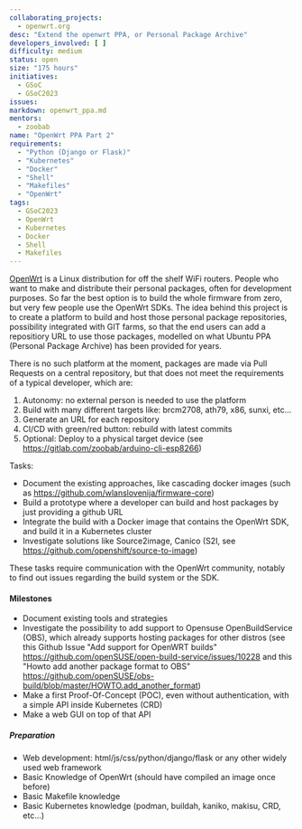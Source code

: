 ```yaml
---
collaborating_projects:
  - openwrt.org
desc: "Extend the openwrt PPA, or Personal Package Archive"
developers_involved: [ ]
difficulty: medium
status: open
size: "175 hours"
initiatives:
  - GSoC
  - GSoC2023
issues:
markdown: openwrt_ppa.md
mentors:
  - zoobab
name: "OpenWrt PPA Part 2"
requirements:
  - "Python (Django or Flask)"
  - "Kubernetes"
  - "Docker"
  - "Shell"
  - "Makefiles"
  - "OpenWrt"
tags:
  - GSoC2023
  - OpenWrt
  - Kubernetes
  - Docker
  - Shell
  - Makefiles
---
```


[OpenWrt](openwrt.org) is a Linux distribution for off the shelf WiFi routers. People who want to make and distribute their personal packages, often for development purposes. So far the best option is to build the whole firmware from zero, but very few people use the OpenWrt SDKs. The idea behind this project is to create a platform to build and host those personal package repositories, possibility integrated with GIT farms, so that the end users can add a repositiory URL to use those packages, modelled on what Ubuntu PPA (Personal Package Archive) has been provided for years.

There is no such platform at the moment, packages are made via Pull Requests on a central repository, but that does not meet the requirements of a typical developer, which are:

1. Autonomy: no external person is needed to use the platform
2. Build with many different targets like: brcm2708, ath79, x86, sunxi, etc...
3. Generate an URL for each repository
4. CI/CD with green/red button: rebuild with latest commits
5. Optional: Deploy to a physical target device (see https://gitlab.com/zoobab/arduino-cli-esp8266)

Tasks:
 - Document the existing approaches, like cascading docker images (such as https://github.com/wlanslovenija/firmware-core)
 - Build a prototype where a developer can build and host packages by just providing a github URL
 - Integrate the build with a Docker image that contains the OpenWrt SDK, and build it in a Kubernetes cluster
 - Investigate solutions like Source2image, Canico (S2I, see https://github.com/openshift/source-to-image)

These tasks require communication with the OpenWrt community, notably to find out issues regarding the build system or the SDK.

#### Milestones

* Document existing tools and strategies
* Investigate the possibility to add support to Opensuse OpenBuildService (OBS), which already supports hosting packages for other distros (see this Github Issue "Add support for OpenWRT builds" https://github.com/openSUSE/open-build-service/issues/10228 and this "Howto add another package format to OBS" https://github.com/openSUSE/obs-build/blob/master/HOWTO.add_another_format)
* Make a first Proof-Of-Concept (POC), even without authentication, with a simple API inside Kubernetes (CRD)
* Make a web GUI on top of that API

##### Preparation

- Web development: html/js/css/python/django/flask or any other widely used web framework
- Basic Knowledge of OpenWrt (should have compiled an image once before)
- Basic Makefile knowledge
- Basic Kubernetes knowledge (podman, buildah, kaniko, makisu, CRD, etc...)
